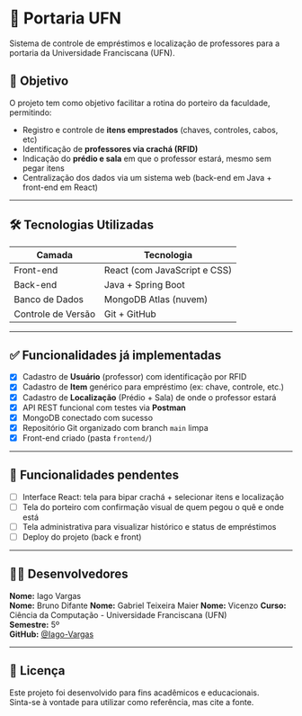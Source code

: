 # 🏫 Portaria UFN

Sistema de controle de empréstimos e localização de professores para a portaria da Universidade Franciscana (UFN).

## 🎯 Objetivo

O projeto tem como objetivo facilitar a rotina do porteiro da faculdade, permitindo:

- Registro e controle de **itens emprestados** (chaves, controles, cabos, etc)
- Identificação de **professores via crachá (RFID)**
- Indicação do **prédio e sala** em que o professor estará, mesmo sem pegar itens
- Centralização dos dados via um sistema web (back-end em Java + front-end em React)

---

## 🛠️ Tecnologias Utilizadas

| Camada         | Tecnologia                         |
|----------------|-------------------------------------|
| Front-end      | React (com JavaScript e CSS)        |
| Back-end       | Java + Spring Boot                  |
| Banco de Dados | MongoDB Atlas (nuvem)               |
| Controle de Versão | Git + GitHub                   |

---

## ✅ Funcionalidades já implementadas

- [x] Cadastro de **Usuário** (professor) com identificação por RFID
- [x] Cadastro de **Item** genérico para empréstimo (ex: chave, controle, etc.)
- [x] Cadastro de **Localização** (Prédio + Sala) de onde o professor estará
- [x] API REST funcional com testes via **Postman**
- [x] MongoDB conectado com sucesso
- [x] Repositório Git organizado com branch `main` limpa
- [x] Front-end criado (pasta `frontend/`)

---

## 🔧 Funcionalidades pendentes

- [ ] Interface React: tela para bipar crachá + selecionar itens e localização
- [ ] Tela do porteiro com confirmação visual de quem pegou o quê e onde está
- [ ] Tela administrativa para visualizar histórico e status de empréstimos
- [ ] Deploy do projeto (back e front)

---

## 👨‍💻 Desenvolvedores

**Nome:** Iago Vargas  
**Nome:** Bruno Difante
**Nome:** Gabriel Teixeira Maier
**Nome:** Vicenzo
**Curso:** Ciência da Computação - Universidade Franciscana (UFN)  
**Semestre:** 5º  
**GitHub:** [@Iago-Vargas](https://github.com/Iago-Vargas)

---

## 📌 Licença

Este projeto foi desenvolvido para fins acadêmicos e educacionais.  
Sinta-se à vontade para utilizar como referência, mas cite a fonte.


